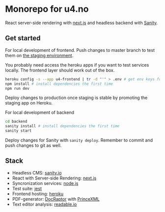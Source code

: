 # Monorepo for u4.no

React server-side rendering with [next.js](https://github.com/zeit/next.js/) and
headless backend with [Sanity](https://sanity.io).

## Get started

For local development of frontend. Push changes to master branch to test them on
[the staging environment](https://beta.u4.no).

You probably need access the heroku apps if you want to test services locally.
The frontend layer should work out of the box.

```sh
heroku config -s --app u4-frontend | tr -d "'" > .env # get env keys for API access
npm install # install dependencies the first time
npm run dev
```

Deploy changes to production once staging is stable by promoting the staging app
on Heroku.

For local development of backend

```sh
cd backend
sanity install # install dependencies the first time
sanity start
```

Deploy changes for Sanity with `sanity deploy`. Remember to commit and push
changes to git as well.

## Stack

* Headless CMS: [sanity.io](https://sanity.io)
* React with Server-side Rendering: [next.js](https://github.com/zeit/next.js/)
* Syncronization services: [node.js](https://nodejs.org/en/)
* Test suite: [jest](https://facebook.github.io/jest/)
* Frontend hosting: [heroku](https://heroku.com)
* PDF-generator: [DocRaptor](https://docraptor.com/doc_logs) with
  [PrinceXML](https://www.princexml.com/)
* Text editor analysis: [readable.io](https://readable.io)
